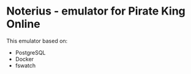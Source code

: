 # Noterius - emulator for Pirate King Online

This emulator based on:
- PostgreSQL
- Docker
- fswatch


